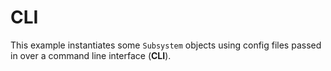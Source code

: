 # CLI

This example instantiates some `Subsystem` objects using config files passed in over a command line interface (**CLI**).

